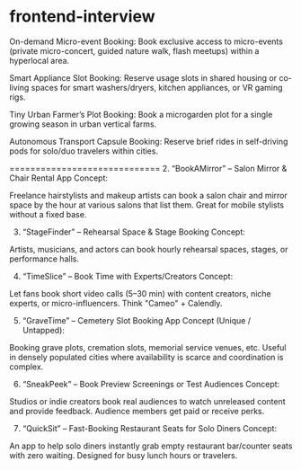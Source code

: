 # frontend-interview

On-demand Micro-event Booking: Book exclusive access to micro-events (private micro-concert, guided nature walk, flash meetups) within a hyperlocal area.

Smart Appliance Slot Booking: Reserve usage slots in shared housing or co-living spaces for smart washers/dryers, kitchen appliances, or VR gaming rigs.

Tiny Urban Farmer’s Plot Booking: Book a microgarden plot for a single growing season in urban vertical farms.

Autonomous Transport Capsule Booking: Reserve brief rides in self-driving pods for solo/duo travelers within cities.

=============================
2. “BookAMirror” – Salon Mirror & Chair Rental App
Concept:

Freelance hairstylists and makeup artists can book a salon chair and mirror space by the hour at various salons that list them. Great for mobile stylists without a fixed base.

3. “StageFinder” – Rehearsal Space & Stage Booking
Concept:

Artists, musicians, and actors can book hourly rehearsal spaces, stages, or performance halls.


4. “TimeSlice” – Book Time with Experts/Creators
Concept:

Let fans book short video calls (5–30 min) with content creators, niche experts, or micro-influencers. Think "Cameo" + Calendly.


5. “GraveTime” – Cemetery Slot Booking App
Concept (Unique / Untapped):

Booking grave plots, cremation slots, memorial service venues, etc. Useful in densely populated cities where availability is scarce and coordination is complex.


6. “SneakPeek” – Book Preview Screenings or Test Audiences
Concept:

Studios or indie creators book real audiences to watch unreleased content and provide feedback. Audience members get paid or receive perks.


7. “QuickSit” – Fast-Booking Restaurant Seats for Solo Diners
Concept:

An app to help solo diners instantly grab empty restaurant bar/counter seats with zero waiting. Designed for busy lunch hours or travelers.
